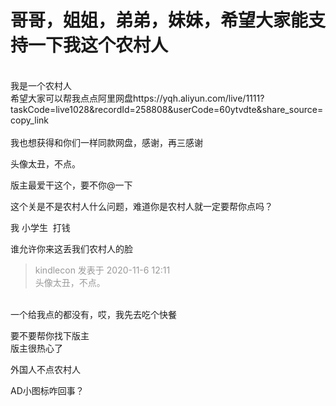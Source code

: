 # 哥哥，姐姐，弟弟，妹妹，希望大家能支持一下我这个农村人


<br />
我是一个农村人<br />
希望大家可以帮我点点阿里网盘https://yqh.aliyun.com/live/1111?taskCode=live1028&amp;recordId=258808&amp;userCode=60ytvdte&amp;share_source=copy_link<br />
<br />
我也想获得和你们一样同款网盘，感谢，再三感谢

头像太丑，不点。

版主最爱干这个，要不你@一下

这个关是不是农村人什么问题，难道你是农村人就一定要帮你点吗？

我 小学生&nbsp;&nbsp;打钱

谁允许你来这丢我们农村人的脸 <img src="static/image/smiley/default/biggrin.gif" smilieid="3" border="0" alt="" /> 

<div class="quote"><blockquote><font color="#999999">kindlecon 发表于 2020-11-6 12:11</font><br />
<font color="#999999">头像太丑，不点。</font></blockquote></div><br />
一个给我点的都没有，哎，我先去吃个快餐<br />


要不要帮你找下版主<br />
版主很热心了

外国人不点农村人

AD小图标咋回事？
